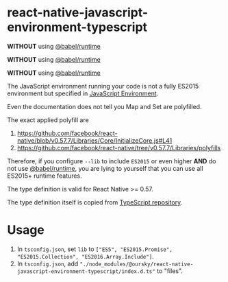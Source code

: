# react-native-javascript-environment-typescript

**WITHOUT** using [@babel/runtime](https://babeljs.io/docs/en/babel-runtime)

**WITHOUT** using [@babel/runtime](https://babeljs.io/docs/en/babel-runtime)

**WITHOUT** using [@babel/runtime](https://babeljs.io/docs/en/babel-runtime)

The JavaScript environment running
your code is not a fully ES2015 environment but specified in [JavaScript Environment](https://facebook.github.io/react-native/docs/javascript-environment#polyfills).

Even the documentation does not tell you Map and Set are polyfilled.

The exact applied polyfill are

1. https://github.com/facebook/react-native/blob/v0.57.7/Libraries/Core/InitializeCore.js#L41
1. https://github.com/facebook/react-native/tree/v0.57.7/Libraries/polyfills

Therefore, if you configure `--lib` to include `ES2015` or even higher **AND** do not use [@babel/runtime](https://babeljs.io/docs/en/babel-runtime),
you are lying to yourself that you can use all ES2015+ runtime features.

The type definition is valid for React Native >= 0.57.

The type definition itself is copied from [TypeScript repository](https://github.com/Microsoft/TypeScript/tree/master/lib).

# Usage

1. In `tsconfig.json`, set `lib` to `["ES5", "ES2015.Promise", "ES2015.Collection", "ES2016.Array.Include"]`.
1. In `tsconfig.json`, add `"./node_modules/@oursky/react-native-javascript-environment-typescript/index.d.ts"` to "files".
